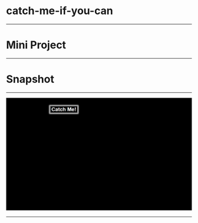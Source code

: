 ﻿# catch-me-if-you-can
 ***
# Mini Project
---
# Snapshot
***
![MyImage](./src/Screenshot%20(15).png)
***
